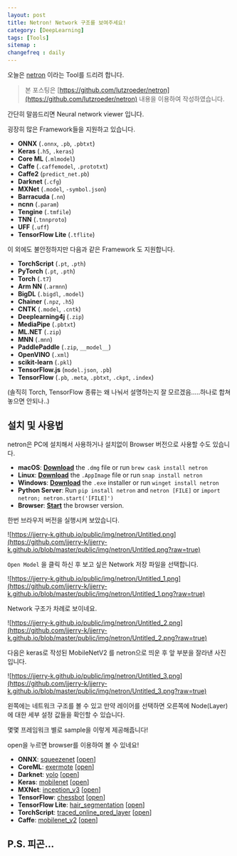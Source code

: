 ```yaml
---
layout: post
title: Netron! Network 구조를 보여주세요!
category: [DeepLearning]
tags: [Tools]
sitemap :
changefreq : daily
---
```


오늘은 [netron](https://github.com/lutzroeder/netron) 이라는 Tool를 드리려 합니다. 

> 본 포스팅은 [https://github.com/lutzroeder/netron](https://github.com/lutzroeder/netron) 내용을 이용하여 작성하였습니다.

간단히 말씀드리면 Neural network viewer 입니다.

굉장히 많은 Framework들을 지원하고 있습니다. 

- **ONNX** (`.onnx`, `.pb`, `.pbtxt`)
- **Keras** (`.h5`, `.keras`)
- **Core ML** (`.mlmodel`)
- **Caffe** (`.caffemodel`, `.prototxt`)
- **Caffe2** (`predict_net.pb`)
- **Darknet** (`.cfg`)
- **MXNet** (`.model`, `-symbol.json`)
- **Barracuda** (`.nn`)
- **ncnn** (`.param`)
- **Tengine** (`.tmfile`)
- **TNN** (`.tnnproto`)
- **UFF** (`.uff`)
- **TensorFlow Lite** (`.tflite`)

이 외에도 불안정하지만 다음과 같은 Framework 도 지원합니다.  

- **TorchScript** (`.pt`, `.pth`)
- **PyTorch** (`.pt`, `.pth`)
- **Torch** (`.t7`)
- **Arm NN** (`.armnn`)
- **BigDL** (`.bigdl`, `.model`)
- **Chainer** (`.npz`, `.h5`)
- **CNTK** (`.model`, `.cntk`)
- **Deeplearning4j** (`.zip`)
- **MediaPipe** (`.pbtxt`)
- **ML.NET** (`.zip`)
- **MNN** (`.mnn`)
- **PaddlePaddle** (`.zip`, `__model__`)
- **OpenVINO** (`.xml`)
- **scikit-learn** (`.pkl`)
- **TensorFlow.js** (`model.json`, `.pb`)
- **TensorFlow** (`.pb`, `.meta`, `.pbtxt`, `.ckpt`, `.index`)

(솔직히 Torch, TensorFlow 종류는 왜 나눠서 설명하는지 잘 모르겠음.....하나로 합쳐 놓으면 안되나..)

## 설치 및 사용법

netron은 PC에 설치해서 사용하거나 설치없이 Browser 버전으로 사용할 수도 있습니다. 

- **macOS**: **[Download](https://github.com/lutzroeder/netron/releases/latest)** the `.dmg` file or run `brew cask install netron`
- **Linux**: **[Download](https://github.com/lutzroeder/netron/releases/latest)** the `.AppImage` file or run `snap install netron`
- **Windows**: **[Download](https://github.com/lutzroeder/netron/releases/latest)** the `.exe` installer or run `winget install netron`
- **Python Server**: Run `pip install netron` and `netron [FILE]` or `import netron; netron.start('[FILE]')`
- **Browser**: **[Start](https://www.lutzroeder.com/ai/netron)** the browser version.

한번 브라우저 버전을 실행시켜 보았습니다. 

![https://jjerry-k.github.io/public/img/netron/Untitled.png](https://github.com/jjerry-k/jjerry-k.github.io/blob/master/public/img/netron/Untitled.png?raw=true)

`Open Model` 을 클릭 하신 후 보고 싶은 Network 저장 파일을 선택합니다. 

![https://jjerry-k.github.io/public/img/netron/Untitled_1.png](https://github.com/jjerry-k/jjerry-k.github.io/blob/master/public/img/netron/Untitled_1.png?raw=true)

Network 구조가 차례로 보이네요. 

![https://jjerry-k.github.io/public/img/netron/Untitled_2.png](https://github.com/jjerry-k/jjerry-k.github.io/blob/master/public/img/netron/Untitled_2.png?raw=true)

다음은 keras로 작성된 MobileNetV2 를 netron으로 띄운 후 앞 부분을 잘라낸 사진입니다. 

![https://jjerry-k.github.io/public/img/netron/Untitled_3.png](https://github.com/jjerry-k/jjerry-k.github.io/blob/master/public/img/netron/Untitled_3.png?raw=true)

왼쪽에는 네트워크 구조를 볼 수 있고 만약 레이어를 선택하면 오른쪽에 Node(Layer)에 대한 세부 설정 값들을 확인할 수 있습니다. 

몇몇 프레임워크 별로 sample을 이렇게 제공해줍니다!

open을 누르면 browser를 이용하여 볼 수 있네요!

- **ONNX**: [squeezenet](https://raw.githubusercontent.com/onnx/tutorials/master/tutorials/assets/squeezenet.onnx) [[open](https://lutzroeder.github.io/netron?url=https://raw.githubusercontent.com/onnx/tutorials/master/tutorials/assets/squeezenet.onnx)]
- **CoreML**: [exermote](https://raw.githubusercontent.com/Lausbert/Exermote/master/ExermoteInference/ExermoteCoreML/ExermoteCoreML/Model/Exermote.mlmodel) [[open](https://lutzroeder.github.io/netron?url=https://raw.githubusercontent.com/Lausbert/Exermote/master/ExermoteInference/ExermoteCoreML/ExermoteCoreML/Model/Exermote.mlmodel)]
- **Darknet**: [yolo](https://raw.githubusercontent.com/AlexeyAB/darknet/master/cfg/yolo.cfg) [[open](https://lutzroeder.github.io/netron?url=https://raw.githubusercontent.com/AlexeyAB/darknet/master/cfg/yolo.cfg)]
- **Keras**: [mobilenet](https://raw.githubusercontent.com/aio-libs/aiohttp-demos/master/demos/imagetagger/tests/data/mobilenet.h5) [[open](https://lutzroeder.github.io/netron?url=https://raw.githubusercontent.com/aio-libs/aiohttp-demos/master/demos/imagetagger/tests/data/mobilenet.h5)]
- **MXNet**: [inception_v3](https://raw.githubusercontent.com/soeaver/mxnet-model/master/cls/inception/inception_v3-symbol.json) [[open](https://lutzroeder.github.io/netron?url=https://raw.githubusercontent.com/soeaver/mxnet-model/master/cls/inception/inception_v3-symbol.json)]
- **TensorFlow**: [chessbot](https://raw.githubusercontent.com/srom/chessbot/master/model/chessbot.pb) [[open](https://lutzroeder.github.io/netron?url=https://raw.githubusercontent.com/srom/chessbot/master/model/chessbot.pb)]
- **TensorFlow Lite**: [hair_segmentation](https://raw.githubusercontent.com/google/mediapipe/master/mediapipe/models/hair_segmentation.tflite) [[open](https://lutzroeder.github.io/netron?url=https://raw.githubusercontent.com/google/mediapipe/master/mediapipe/models/hair_segmentation.tflite)]
- **TorchScript**: [traced_online_pred_layer](https://raw.githubusercontent.com/ApolloAuto/apollo/master/modules/prediction/data/traced_online_pred_layer.pt) [[open](https://lutzroeder.github.io/netron?url=https://raw.githubusercontent.com/ApolloAuto/apollo/master/modules/prediction/data/traced_online_pred_layer.pt)]
- **Caffe**: [mobilenet_v2](https://raw.githubusercontent.com/shicai/MobileNet-Caffe/master/mobilenet_v2.caffemodel) [[open](https://lutzroeder.github.io/netron?url=https://raw.githubusercontent.com/shicai/MobileNet-Caffe/master/mobilenet_v2.caffemodel)]

## P.S. 피곤...